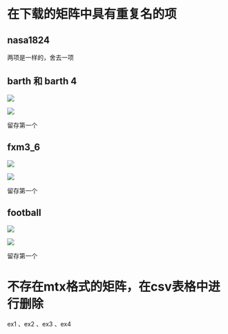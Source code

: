 # 在下载的矩阵中具有重复名的项

## nasa1824 

两项是一样的，舍去一项

## barth 和 barth 4

![](https://cdn.jsdelivr.net/gh/NEUQer-xing/Markdown_images@master/images-2/202312142304117.png)


![](https://cdn.jsdelivr.net/gh/NEUQer-xing/Markdown_images@master/images-2/202312142305582.png)

留存第一个


## fxm3_6

![](https://cdn.jsdelivr.net/gh/NEUQer-xing/Markdown_images@master/images-2/202312142311974.png)

![](https://cdn.jsdelivr.net/gh/NEUQer-xing/Markdown_images@master/images-2/202312142312093.png)

留存第一个

## football

![](https://cdn.jsdelivr.net/gh/NEUQer-xing/Markdown_images@master/images-2/202312142313776.png)

![](https://cdn.jsdelivr.net/gh/NEUQer-xing/Markdown_images@master/images-2/202312142313487.png)

留存第一个

# 不存在mtx格式的矩阵，在csv表格中进行删除

ex1 、ex2 、ex3 、ex4
